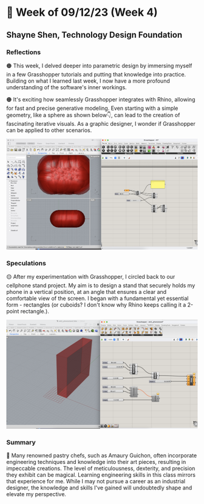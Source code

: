 # 🤔 Week of 09/12/23 (Week 4)
## Shayne Shen, Technology Design Foundation

### Reflections
🟠 This week, I delved deeper into parametric design by immersing myself in a few Grasshopper tutorials and putting that knowledge into practice. Building on what I learned last week, I now have a more profound understanding of the software's inner workings.

🟠 It's exciting how seamlessly Grasshopper integrates with Rhino, allowing for fast and precise generative modeling. Even starting with a simple geometry, like a sphere as shown below👇, can lead to the creation of fascinating iterative visuals. As a graphic designer, I wonder if Grasshopper can be applied to other scenarios. 

![Grasshopper tutorial 01](tutorial01.png)

### Speculations
🟡 After my experimentation with Grasshopper, I circled back to our cellphone stand project. My aim is to design a stand that securely holds my phone in a vertical position, at an angle that ensures a clear and comfortable view of the screen. I began with a fundamental yet essential form - rectangles (or cuboids? I don't know why Rhino keeps calling it a 2-point rectangle.).

![Generative cuboids](phonestand_test.png)


### Summary
🔵 Many renowned pastry chefs, such as Amaury Guichon, often incorporate engineering techniques and knowledge into their art pieces, resulting in impeccable creations. The level of meticulousness, dexterity, and precision they exhibit can be magical. Learning engineering skills in this class mirrors that experience for me. While I may not pursue a career as an industrial designer, the knowledge and skills I've gained will undoubtedly shape and elevate my perspective.
